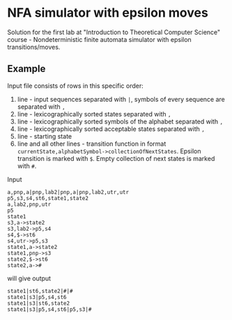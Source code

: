 NFA simulator with epsilon moves
==========

Solution for the first lab at "Introduction to Theoretical Computer Science" course - Nondeterministic finite automata simulator with epsilon transitions/moves.

Example
------

Input file consists of rows in this specific order:

1. line - input sequences separated with `|`, symbols of every sequence are separated with `,`
2. line - lexicographically sorted states separated with `,`
3. line - lexicographically sorted symbols of the alphabet separated with `,`
4. line - lexicographically sorted acceptable states separated with `,`
5. line - starting state
6. line and all other lines - transition function in format `currentState,alphabetSymbol->collectionOfNextStates`. Epsilon transition is marked with `$`.
Empty collection of next states is marked with `#`.

Input

    a,pnp,a|pnp,lab2|pnp,a|pnp,lab2,utr,utr
    p5,s3,s4,st6,state1,state2
    a,lab2,pnp,utr
    p5
    state1
    s3,a-­>state2
    s3,lab2-­>p5,s4
    s4,$-­>st6
    s4,utr-­>p5,s3
    state1,a-­>state2
    state1,pnp-­>s3
    state2,$-­>st6
    state2,a-­>#

will give output

    state1|st6,state2|#|#
    state1|s3|p5,s4,st6
    state1|s3|st6,state2
    state1|s3|p5,s4,st6|p5,s3|#
